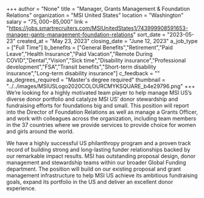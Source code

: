 +++
author = "None"
title = "Manager, Grants Management & Foundation Relations"
organization = "MSI United States"
location = "Washington"
salary = "$75,000-$85,000"
link = "https://jobs.smartrecruiters.com/MSIUnitedStates1/743999908591653-manager-gants-management-foundation-relations"
sort_date = "2023-05-23"
created_at = "May 23, 2023"
closing_date = "June 12, 2023"
a_job_type = ["Full Time"]
b_benefits = ["General Benefits","Retirement","Paid Leave","Health Insurance","Paid Vacation","Remote During COVID","Dental","Vision","Sick time","Disability insurance","Professional development","FSA","Transit benefits","Short-term disability insurance","Long-term disability insurance"]
c_feedback = ""
aa_degrees_required = "Master's degree required"
thumbnail = "../../images/MSIUSLogo2020COLOURCMYKSQUARE_b4e29796.png"
+++
We’re looking for a highly motivated team player to help manage MSI US’s diverse donor portfolio and catalyze MSI US’ donor stewardship and fundraising efforts for foundations big and small. This position will report into the Director of Foundation Relations as well as manage a Grants Officer, and work with colleagues across the organization, including team members in the 37 countries where we provide services to provide choice for women and girls around the world.

We have a highly successful US philanthropy program and a proven track record of building strong and long-lasting funder relationships backed by our remarkable impact results. MSI has outstanding proposal design, donor management and stewardship teams within our broader Global Funding department. The position will build on our existing proposal and grant management infrastructure to help MSI US achieve its ambitious fundraising goals, expand its portfolio in the US and deliver an excellent donor experience.
